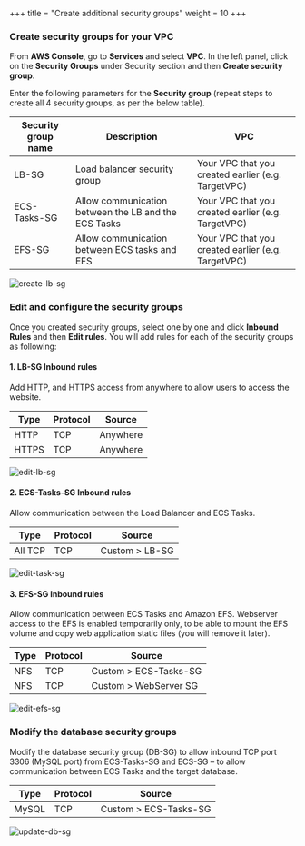 +++
title = "Create additional security groups"
weight = 10
+++


### Create security groups for your VPC

From **AWS Console**, go to **Services** and select **VPC**. In the left panel, click on the **Security Groups** under Security section and then **Create security group**.

Enter the following parameters for the **Security group** (repeat steps to create all 4 security groups, as per the below table).


| Security group name    | Description      								   | VPC            |
| ---------------------- | ---------------- |----------------------------------|
| LB-SG                  | Load balancer security group            | Your VPC that you created earlier (e.g. TargetVPC)  |
| ECS-Tasks-SG           | Allow communication between the LB and the ECS Tasks| Your VPC that you created earlier (e.g. TargetVPC)  |
| EFS-SG                 | Allow communication between ECS tasks and EFS       | Your VPC that you created earlier (e.g. TargetVPC)  |

![create-lb-sg](/ecs/create-lb-sg.png)





### Edit and configure the security groups

Once you created security groups, select one by one and click **Inbound Rules** and then **Edit rules**. You will add rules for each of the security groups as following:

#### 1. LB-SG Inbound rules

Add HTTP, and HTTPS access from anywhere to allow users to access the website.

| Type    | Protocol      								   | Source            |
| ---------------------- | ---------------- |----------------|
| HTTP                | TCP            | Anywhere   |
| HTTPS               | TCP            | Anywhere   |

![edit-lb-sg](/ecs/edit-lb-sg.png)


#### 2. ECS-Tasks-SG Inbound rules

Allow communication between the Load Balancer and ECS Tasks.

| Type    | Protocol      								   | Source            |
| ---------------------- | ---------------- |----------------|
| All TCP                | TCP            | Custom > LB-SG   |


![edit-task-sg](/ecs/edit-task-sg.png)

#### 3. EFS-SG Inbound rules

Allow communication between ECS Tasks and Amazon EFS. Webserver access to the EFS is enabled temporarily only, to be able to mount the EFS volume and copy web application static files (you will remove it later).

| Type    | Protocol      								   | Source            |
| ---------------------- | ---------------- |----------------|
| NFS                | TCP            | Custom > ECS-Tasks-SG  |
| NFS                | TCP    | Custom > WebServer SG  |

![edit-efs-sg](/ecs/edit-efs-sg.png)

### Modify the database security groups

Modify the database security group (DB-SG) to allow inbound TCP port 3306 (MySQL port) from ECS-Tasks-SG and ECS-SG – to allow communication between ECS Tasks and the target database.

| Type    | Protocol      								   | Source            |
| ---------------------- | ---------------- |----------------|
| MySQL                | TCP            | Custom > ECS-Tasks-SG   |


![update-db-sg](/ecs/update-db-sg.png)
